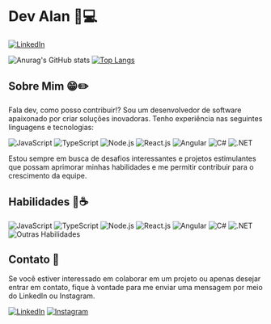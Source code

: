 # Dev Alan 🫡💻

[![LinkedIn](https://img.shields.io/badge/LinkedIn-Perfil-blue)](https://www.linkedin.com/in/alan-arguelho-99b429195/)

![Anurag's GitHub stats](https://github-readme-stats.vercel.app/api?username=alanarg&show_icons=true&theme=radical)
[![Top Langs](https://github-readme-stats.vercel.app/api/top-langs/?username=alanarg&layout=compact)](https://github.com/alanarg)

## Sobre Mim 😁✏️

Fala dev, como posso contribuir!? Sou um desenvolvedor de software apaixonado por criar soluções inovadoras. Tenho experiência nas seguintes linguagens e tecnologias:

![JavaScript](https://img.shields.io/badge/-JavaScript-yellow)
![TypeScript](https://img.shields.io/badge/-TypeScript-blue)
![Node.js](https://img.shields.io/badge/-Node.js-green)
![React.js](https://img.shields.io/badge/-React.js-blueviolet)
![Angular](https://img.shields.io/badge/-Angular-red)
![C#](https://img.shields.io/badge/-C%23-purple)
![.NET](https://img.shields.io/badge/-.NET-orange)

Estou sempre em busca de desafios interessantes e projetos estimulantes que possam aprimorar minhas habilidades e me permitir contribuir para o crescimento da equipe.

## Habilidades 🤺☕

![JavaScript](https://img.shields.io/badge/-JavaScript-yellow)
![TypeScript](https://img.shields.io/badge/-TypeScript-blue)
![Node.js](https://img.shields.io/badge/-Node.js-green)
![React.js](https://img.shields.io/badge/-React.js-blueviolet)
![Angular](https://img.shields.io/badge/-Angular-red)
![C#](https://img.shields.io/badge/-C%23-purple)
![.NET](https://img.shields.io/badge/-.NET-orange)
![Outras Habilidades](https://img.shields.io/badge/-Outras%20Habilidades-lightgrey)

## Contato 🔎

Se você estiver interessado em colaborar em um projeto ou apenas desejar entrar em contato, fique à vontade para me enviar uma mensagem por meio do LinkedIn ou Instagram.

[![LinkedIn](https://img.shields.io/badge/LinkedIn-Perfil-blue)](https://www.linkedin.com/seu-perfil)
[![Instagram](https://img.shields.io/badge/Instagram-%40seu_perfil-brightgreen)](https://www.instagram.com/alanarguelho/)
